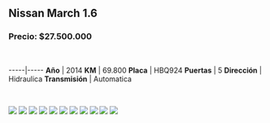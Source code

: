 ## Nissan March 1.6

### Precio: $27.500.000

<p>&nbsp;</p>

-----|-----
**Año** | 2014
**KM** | 69.800
**Placa** | HBQ924
**Puertas** | 5
**Dirección** | Hidraulica
**Transmisión** | Automatica



<p>&nbsp;</p>

<img src="images/Nissan March 1.6 - 0.1819.jpg?raw=true"/>
<img src="images/Nissan March 1.6 - 0.2307.jpg?raw=true"/>
<img src="images/Nissan March 1.6 - 0.4068.jpg?raw=true"/>
<img src="images/Nissan March 1.6 - 0.5857.jpg?raw=true"/>
<img src="images/Nissan March 1.6 - 0.7824.jpg?raw=true"/>
<img src="images/Nissan March 1.6 - 0.7908.jpg?raw=true"/>
<img src="images/Nissan March 1.6 - 0.378.jpg?raw=true"/>
<img src="images/Nissan March 1.6 - 0.2518.jpg?raw=true"/>
<img src="images/Nissan March 1.6 - 0.4843.jpg?raw=true"/>
<img src="images/Nissan March 1.6 - 0.8135.jpg?raw=true"/>
<img src="images/Nissan March 1.6 - 0.9929.jpg?raw=true"/>



